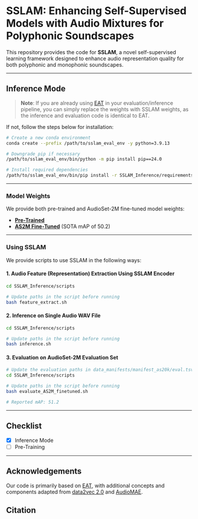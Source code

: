 

# SSLAM: Enhancing Self-Supervised Models with Audio Mixtures for Polyphonic Soundscapes



This repository provides the code for **SSLAM**, a novel self-supervised learning framework designed to enhance audio representation quality for both polyphonic and monophonic soundscapes.

---

## **Inference Mode**

> **Note**: If you are already using [EAT](https://github.com/cwx-worst-one/EAT/tree/main) in your evaluation/inference pipeline, you can simply replace the weights with SSLAM weights, as the inference and evaluation code is identical to EAT.

If not, follow the steps below for installation:

```bash
# Create a new conda environment
conda create --prefix /path/to/sslam_eval_env -y python=3.9.13

# Downgrade pip if necessary
/path/to/sslam_eval_env/bin/python -m pip install pip==24.0

# Install required dependencies
/path/to/sslam_eval_env/bin/pip install -r SSLAM_Inference/requirements_sslam_eval.txt
```

---

### **Model Weights**

We provide both pre-trained and AudioSet-2M fine-tuned model weights:

- [**Pre-Trained**](https://drive.google.com/drive/folders/1aA65-qQCHSCrkiDeLGUtn1PiEjJi5HS8?usp=sharing)
- [**AS2M Fine-Tuned**](https://drive.google.com/drive/folders/1Yy38IyksON5RJFNM7gzeQoAOSPnEIKp2?usp=sharing) (SOTA mAP of 50.2)

---

### **Using SSLAM**

We provide scripts to use SSLAM in the following ways:

#### 1. **Audio Feature (Representation) Extraction Using SSLAM Encoder**

```bash
cd SSLAM_Inference/scripts

# Update paths in the script before running
bash feature_extract.sh
```

#### 2. **Inference on Single Audio WAV File**

```bash
cd SSLAM_Inference/scripts

# Update paths in the script before running
bash inference.sh
```

#### 3. **Evaluation on AudioSet-2M Evaluation Set**

```bash
# Update the evaluation paths in data_manifests/manifest_as20k/eval.tsv
cd SSLAM_Inference/scripts

# Update paths in the script before running
bash evaluate_AS2M_finetuned.sh

# Reported mAP: 51.2
```

---


## Checklist 
- [x] Inference Mode
- [ ] Pre-Training

---

## **Acknowledgements**

Our code is primarily based on [EAT](https://github.com/cwx-worst-one/EAT/tree/main), with additional concepts and components adapted from [data2vec 2.0](https://github.com/facebookresearch/fairseq/tree/main/examples/data2vec) and [AudioMAE](https://github.com/facebookresearch/AudioMAE).


## **Citation**